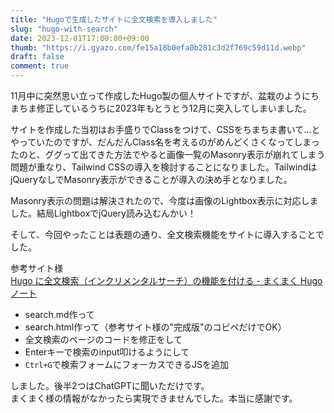 ```yaml
---
title: "Hugoで生成したサイトに全文検索を導入しました"
slug: "hugo-with-search"
date: 2023-12-01T17:00:00+09:00
thumb: "https://i.gyazo.com/fe15a18b0efa0b281c3d2f769c59d11d.webp"
draft: false
comment: true
---
```


11月中に突然思い立って作成したHugo製の個人サイトですが、盆栽のようにちまちま修正しているうちに2023年もとうとう12月に突入してしまいました。

サイトを作成した当初はお手盛りでClassをつけて、CSSをちまちま書いて…とやっていたのですが、だんだんClass名を考えるのがめんどくさくなってしまったのと、ググって出てきた方法でやると画像一覧のMasonry表示が崩れてしまう問題が重なり、Tailwind CSSの導入を検討することになりました。TailwindはjQueryなしでMasonry表示ができることが導入の決め手となりました。

Masonry表示の問題は解決されたので、今度は画像のLightbox表示に対応しました。結局LightboxでjQuery読み込むんかい！

そして、今回やったことは表題の通り、全文検索機能をサイトに導入することでした。

参考サイト様  
[Hugo に全文検索（インクリメンタルサーチ）の機能を付ける - まくまく Hugo ノート](https://maku77.github.io/p/p4n5m3i/)

- search.md作って
- search.html作って（参考サイト様の"完成版"のコピペだけでOK）
- 全文検索のページのコードを修正をして
- Enterキーで検索のinput叩けるようにして
- `Ctrl+G`で検索フォームにフォーカスできるJSを追加

しました。後半2つはChatGPTに聞いただけです。  
まくまく様の情報がなかったら実現できませんでした。本当に感謝です。